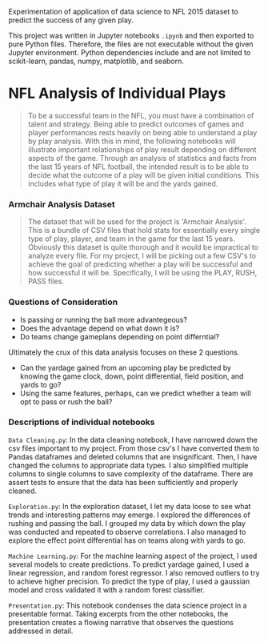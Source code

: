 Experimentation of application of data science to NFL 2015 dataset to predict the success of any given play.

This project was written in Jupyter notebooks `.ipynb` and then exported to pure Python files. Therefore, the files are not executable without the given Jupyter environment. Python dependencies include and are not limited to scikit-learn, pandas, numpy, matplotlib, and seaborn.

# NFL Analysis of Individual Plays

> To be a successful team in the NFL, you must have a combination of talent and strategy. Being able to predict outcomes of games and player performances rests heavily on being able to understand a play by play analysis. With this in mind, the following notebooks will illustrate important relationships of play result depending on different aspects of the game. Through an analysis of statistics and facts from the last 15 years of NFL football, the intended result is to be able to decide what the outcome of a play will be given initial conditions. This includes what type of play it will be and the yards gained.

### Armchair Analysis Dataset

> The dataset that will be used for the project is 'Armchair Analysis'. This is a bundle of CSV files that hold stats for essentially every single type of play, player, and team in the game for the last 15 years. Obviously this dataset is quite thorough and it would be impractical to analyze every file. For my project, I will be picking out a few CSV's to achieve the goal of predicting whether a play will be successful and how successful it will be. Specifically, I will be using the PLAY, RUSH, PASS files.

### Questions of Consideration

* Is passing or running the ball more advantegeous?
* Does the advantage depend on what down it is?
* Do teams change gameplans depending on point differntial?
 
 Ultimately the crux of this data analysis focuses on these 2 questions.
* Can the yardage gained from an upcoming play be predicted by knowing the game clock, down, point differential, field position, and yards to go?
* Using the same features, perhaps, can we predict whether a team will opt to pass or rush the ball?
 

### Descriptions of individual notebooks

`Data Cleaning.py`: In the data cleaning notebook, I have narrowed down the csv files important to my project. From those csv's I have converted them to Pandas dataframes and deleted columns that are insignificant. Then, I have changed the columns to appropriate data types. I also simplified multiple columns to single columns to save complexity of the dataframe. There are assert tests to ensure that the data has been sufficiently and properly cleaned.

`Exploration.py`: In the exploration dataset, I let my data loose to see what trends and interesting patterns may emerge. I explored the differences of rushing and passing the ball. I grouped my data by which down the play was conducted and repeated to observe correlations. I also managed to explore the effect point differential has on teams along with yards to go.

`Machine Learning.py`: For the machine learning aspect of the project, I used several models to create predictions. To predict yardage gained, I used a linear regression, and random forest regressor. I also removed outliers to try to achieve higher precision. To predict the type of play, I used a gaussian model and cross validated it with a random forest classifier. 

`Presentation.py`: This notebook condenses the data science project in a presentable format. Taking excerpts from the other notebooks, the presentation creates a flowing narrative that observes the questions addressed in detail. 
